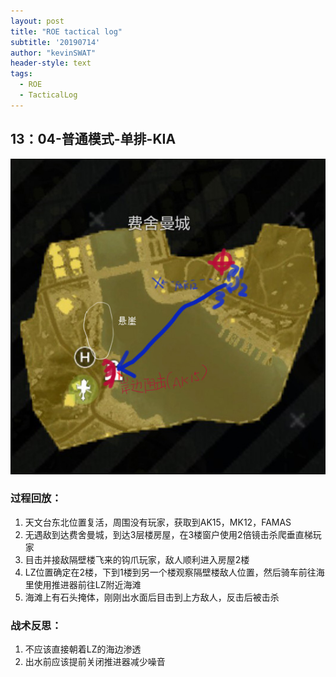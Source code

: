 ```yaml
---
layout: post
title: "ROE tactical log"
subtitle: '20190714'
author: "kevinSWAT"
header-style: text
tags:
  - ROE
  - TacticalLog
---
```


## 13：04-普通模式-单排-KIA
![](/img/in-post/20190712130342_1.jpg)

### 过程回放：
1. 天文台东北位置复活，周围没有玩家，获取到AK15，MK12，FAMAS
2. 无遇敌到达费舍曼城，到达3层楼房屋，在3楼窗户使用2倍镜击杀爬垂直梯玩家
3. 目击并接敌隔壁楼飞来的钩爪玩家，敌人顺利进入房屋2楼
4. LZ位置确定在2楼，下到1楼到另一个楼观察隔壁楼敌人位置，然后骑车前往海里使用推进器前往LZ附近海滩
5. 海滩上有石头掩体，刚刚出水面后目击到上方敌人，反击后被击杀

### 战术反思：
1. 不应该直接朝着LZ的海边渗透
2. 出水前应该提前关闭推进器减少噪音